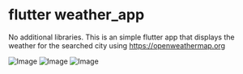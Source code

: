 # flutter weather_app
No additional libraries.
This is an simple flutter app that displays the weather for the searched city using https://openweathermap.org



![Image](https://github.com/user-attachments/assets/7a9af94b-6deb-419d-9afc-71163f6b196f)  ![Image](https://github.com/user-attachments/assets/8941a894-5b1e-4854-b345-4b8fa14db3e0)  ![Image](https://github.com/user-attachments/assets/3d196370-681a-4d16-9da2-91f545cabe61) 






